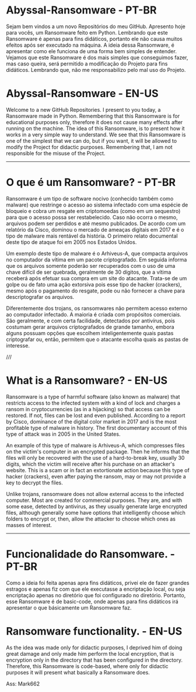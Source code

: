 # Abyssal-Ransomware - PT-BR

Sejam bem vindos a um novo Repositórios do meu GitHub. 
Apresento hoje para vocês, um Ransomware feito em Python. Lembrando que este Ransomware é apenas para fins didáticos, portanto ele não causa muitos efeitos após ser executado na máquina. 
A ideia dessa Ransomware, é apresentar como ele funciona de uma forma bem simples de entender. 
Vejamos que este Ransomware é dos mais simples que conseguimos fazer, mas caso queira, será permitido a modificação do Projeto para fins didáticos. 
Lembrando que, não me responsabilizo pelo mal uso do Projeto.

# Abyssal-Ransomware - EN-US

Welcome to a new GitHub Repositories.
I present to you today, a Ransomware made in Python. Remembering that this Ransomware is for educational purposes only, therefore it does not cause many effects after running on the machine.
The idea of this Ransomware, is to present how it works in a very simple way to understand.
We see that this Ransomware is one of the simplest that we can do, but if you want, it will be allowed to modify the Project for didactic purposes.
Remembering that, I am not responsible for the misuse of the Project.

-----------------------------------------------------------------------------------------------------------------------------------------------------
# O que é um Ransomware? - PT-BR

Ransomware é um tipo de software nocivo (conhecido também como malware) que restringe o acesso ao sistema infectado com uma espécie de bloqueio e cobra um resgate em criptomoedas (como em um sequestro) para que o acesso possa ser restabelecido. Caso não ocorra o mesmo, arquivos podem ser perdidos e até mesmo publicados. De acordo com um relatório da Cisco, dominou o mercado de ameaças digitais em 2017 e é o tipo de malware mais rentável da história. O primeiro relato documental deste tipo de ataque foi em 2005 nos Estados Unidos.

Um exemplo deste tipo de malware é o Arhiveus-A, que compacta arquivos no computador da vítima em um pacote criptografado. Em seguida informa que os arquivos somente poderão ser recuperados com o uso de uma chave difícil de ser quebrada, geralmente de 30 dígitos, que a vítima receberá após efetuar sua compra em um site do atacante. Trata-se de um golpe ou de fato uma ação extorsiva pois esse tipo de hacker (crackers), mesmo após o pagamento do resgate, pode ou não fornecer a chave para descriptografar os arquivos.

Diferentemente dos trojans, os ransomwares não permitem acesso externo ao computador infectado. A maioria é criada com propósitos comerciais. São geralmente, e com certa facilidade, detectados por antivírus, pois costumam gerar arquivos criptografados de grande tamanho, embora alguns possuam opções que escolhem inteligentemente quais pastas criptografar ou, então, permitem que o atacante escolha quais as pastas de interesse.

/*/*/

# What is a Ransomware? - EN-US

Ransomware is a type of harmful software (also known as malware) that restricts access to the infected system with a kind of lock and charges a ransom in cryptocurrencies (as in a hijacking) so that access can be restored. If not, files can be lost and even published. According to a report by Cisco, dominance of the digital color market in 2017 and is the most profitable type of malware in history. The first documentary account of this type of attack was in 2005 in the United States.

An example of this type of malware is Arhiveus-A, which compresses files on the victim's computer in an encrypted package. Then he informs that the files will only be recovered with the use of a hard-to-break key, usually 30 digits, which the victim will receive after his purchase on an attacker's website. This is a scam or in fact an extortionate action because this type of hacker (crackers), even after paying the ransom, may or may not provide a key to decrypt the files.

Unlike trojans, ransomware does not allow external access to the infected computer. Most are created for commercial purposes. They are, and with some ease, detected by antivirus, as they usually generate large encrypted files, although generally some have options that intelligently choose which folders to encrypt or, then, allow the attacker to choose which ones as masses of interest.

-----------------------------------------------------------------------------------------------------------------------------------------------------

# Funcionalidade do Ransomware. - PT-BR

Como a ideia foi feita apenas apra fins didáticos, privei ele de fazer grandes estragos e apenas fiz com que ele executasse a encriptação local, ou seja
encriptação apenas no diretório que foi configurado no diretório. Portanto, esse Ransomware é de basic-code, onde apenas para fins didáticos irá apresentar o que básicamente
um Ransomware faz.



# Ransomware functionality. - EN-US

As the idea was made only for didactic purposes, I deprived him of doing great damage and only made him perform the local encryption, that is
encryption only in the directory that has been configured in the directory. Therefore, this Ransomware is code-based, where only for didactic purposes it will present what basically a Ransomware does.


Ass: Mark662

